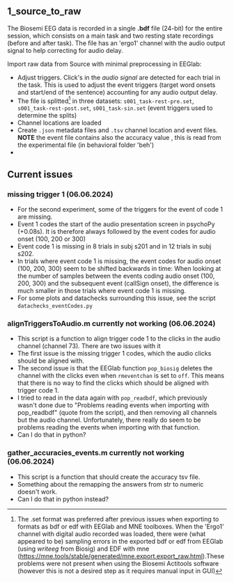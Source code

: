 
## 1_source_to_raw 
The Biosemi EEG data is recorded in a single **.bdf** file (24-bit) for the entire session, which consists on a main task and two resting state recordings (before and after task). 
The file has an  'ergo1' channel with the audio output signal to help correcting for audio delay.

Import raw data from Source with minimal preprocessing in EEGlab: 
- Adjust triggers. Click's in the *audio signal* are detected for each trial in the task. This is used to adjust the event triggers (target word onsets and start/end of the sentence) accounting for any audio output delay.
- The file is splitted[^1] in three datasets: `s001_task-rest-pre.set`, `s001_task-rest-post.set`,  `s001_task-sin.set` (event triggers used to determine the splits)
- Channel locations are loaded 
- Create `.json` metadata files and `.tsv` channel location and event files. **NOTE** the event file contains also the accuracy value , this is read from the experimental file (in behavioral folder 'beh')
-   
[^1]: The .set format was preferred after previous issues when exporting to formats as bdf or edf with EEGlab and MNE toolboxes. When the 'Ergo1' channel with digital audio recorded was loaded, there were (what appeared to be) sampling errors in the exported bdf or edf from EEGlab (using *writeeg* from Biosig) and EDF with mne (https://mne.tools/stable/generated/mne.export.export_raw.html).These problems were not present when using the Biosemi Actitools software (however this is not a desired step as it requires manual input in GUI)

## Current issues 
### missing trigger 1 (06.06.2024)
- For the second experiment, some of the triggers for the event of code 1 are missing. 
- Event 1 codes the start of the audio presentation screen in psychoPy (+0.08s). It is therefore always followed by the event codes for audio onset (100, 200 or 300)
- Event code 1 is missing in 8 trials in subj s201 and in 12 trials in subj s202. 
- In trials where event code 1 is missing, the event codes for audio onset (100, 200, 300) seem to be shifted backwards in time: When looking at the number of samples between the events coding audio onset (100, 200, 300) and the subsequent event (callSign onset), the difference is much smaller in those trials where event code 1 is missing.
- For some plots and datachecks surrounding this issue, see the script `datachecks_eventCodes.py`

### alignTriggersToAudio.m currently not working (06.06.2024)
- This script is a function to align trigger code 1 to the clicks in the audio channel (channel 73). There are two issues with it
- The first issue is the missing trigger 1 codes, which the audio clicks should be aligned with.
- The second issue is that the EEGlab function `pop_biosig` deletes the channel with the clicks even when `rmeventchan` is set to `off`. This means that there is no way to find the clicks which should be aligned with trigger code 1.
- I tried to read in the data again with `pop_readbdf`, which previously wasn't done due to "Problems reading events when importing with pop_readbdf" (quote from the script), and then removing all channels but the audio channel. Unfortunately, there really do seem to be problems reading the events when importing with that function.
- Can I do that in python?

### gather_accuracies_events.m currently not working (06.06.2024)
- This script is a function that should create the accuracy tsv file.
- Something about the remapping the answers from str to numeric doesn't work.
- Can I do that in python instead?
